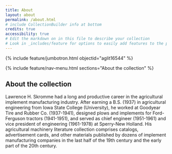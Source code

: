 ```yaml
---
title: About
layout: about
permalink: /about.html
# include CollectionBuilder info at bottom
credits: true
accessibility: true
# Edit the markdown on in this file to describe your collection
# Look in _includes/feature for options to easily add features to the page
---
```


{% include feature/jumbotron.html objectid="aglit16544" %} 

{% include feature/nav-menu.html sections="About the collection" %}

## About the collection

Lawrence H. Skromme had a long and productive career in the agricultural implement manufacturing industry. After earning a B.S. (1937) in agricultural engineering from Iowa State College (University), he worked at Goodyear Tire and Rubber Co. (1937-1941), designed plows and implements for Ford-Ferguson tractors (1941-1951), and served as chief engineer (1951-1961) and vice president of engineering (1961-1978) at Sperry-New Holland. His agricultural machinery literature collection comprises catalogs, advertisement cards, and other materials published by dozens of implement manufacturing companies in the last half of the 19th century and the early part of the 20th century.
